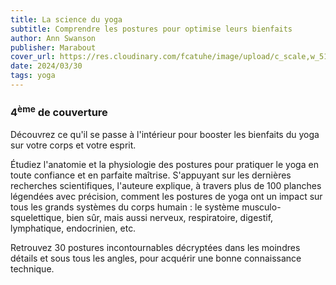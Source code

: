 ```yaml
---
title: La science du yoga
subtitle: Comprendre les postures pour optimise leurs bienfaits
author: Ann Swanson
publisher: Marabout
cover_url: https://res.cloudinary.com/fcatuhe/image/upload/c_scale,w_512/v1711899163/raphaele-rodellar.fr/bibliotheque/9782501144285.jpg
date: 2024/03/30
tags: yoga
---
```


### 4<sup>ème</sup> de couverture

Découvrez ce qu'il se passe à l'intérieur pour booster les bienfaits du yoga sur votre corps et votre esprit.

Étudiez l'anatomie et la physiologie des postures pour pratiquer le yoga en toute confiance et en parfaite maîtrise. S'appuyant sur les dernières recherches scientifiques, l'auteure explique, à travers plus de 100 planches légendées avec précision, comment les postures de yoga ont un impact sur tous les grands systèmes du corps humain : le système musculo-squelettique, bien sûr, mais aussi nerveux, respiratoire, digestif, lymphatique, endocrinien, etc.

Retrouvez 30 postures incontournables décryptées dans les moindres détails et sous tous les angles, pour acquérir une bonne connaissance technique.

